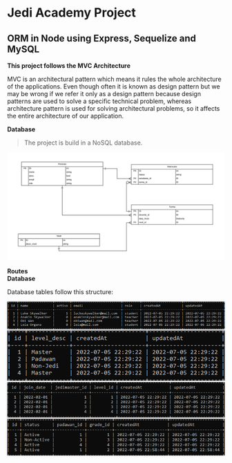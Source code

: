 # Jedi Academy Project
## ORM in Node using Express, Sequelize and MySQL

**This project follows the MVC Architecture**</br>

MVC is an architectural pattern which means it rules the whole architecture of the applications. Even though often it is known as design pattern but we may be wrong if we refer it only as a design pattern because design patterns are used to solve a specific technical problem, whereas architecture pattern is used for solving architectural problems, so it affects the entire architecture of our application.

**Database**</br>

> The project is build in a NoSQL database.

![Database Diagram](/assets/db_diagram.png)

**Routes**</br>
**Database**</br>

Database tables follow this structure:</br>

![People Table](/assets/people.png)
![Levels Table](/assets/levels.png)
![Grades Table](/assets/grades.png)
![Enrolls Table](/assets/enrolls.png)